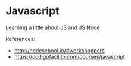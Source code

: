 # Javascript
Learning a little about JS and JS Node

References:
* http://nodeschool.io/#workshoppers
* https://codigofacilito.com/courses/javascript
